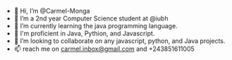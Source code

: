 - 👋 Hi, I’m @Carmel-Monga
- 👀 I’m a 2nd year Computer Science student at @iubh
- 🌱 I’m currently learning the java programming language.
- 🌱 I'm proficient in Java, Pythion, and Javascript.
- 💞️ I’m looking to collaborate on any javascript, python, and Java projects.
- 📫 reach me on carmel.inbox@gmail.com and +243851611005

<!---
Carmel-Monga/Carmel-Monga is a ✨ special ✨ repository because its `README.md` (this file) appears on your GitHub profile.
You can click the Preview link to take a look at your changes.
--->
